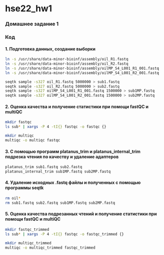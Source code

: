 # hse22_hw1

### Домашнее задание 1

### Код

#### 1. Подготовка данных, создание выборки
```bash
ln -s /usr/share/data-minor-bioinf/assembly/oil_R1.fastq
ln -s /usr/share/data-minor-bioinf/assembly/oil_R2.fastq
ln -s /usr/share/data-minor-bioinf/assembly/oilMP_S4_L001_R1_001.fastq
ln -s /usr/share/data-minor-bioinf/assembly/oilMP_S4_L001_R2_001.fastq

seqtk sample -s327 oil_R1.fastq 5000000 > sub1.fastq
seqtk sample -s327 oil_R2.fastq 5000000 > sub2.fastq
seqtk sample -s327 oilMP_S4_L001_R1_001.fastq 1500000 > sub1MP.fastq
seqtk sample -s327 oilMP_S4_L001_R2_001.fastq 1500000 > sub2MP.fastq
```
#### 2. Оценка качества и получение статистики при помощи fastQC и multiQC

```bash
mkdir fastqc
ls sub* | xargs -P 4 -tI{} fastqc -o fastqc {}

mkdir multiqc
multiqc -o multiqc fastqc
```
#### 3. С помощью программ platanus_trim и platanus_internal_trim подрезка чтения по качеству и удаление адаптеров

```bash
platanus_trim sub1.fastq sub2.fastq
platanus_internal_trim sub1MP.fastq sub2MP.fastq
```
#### 4. Удаление исходных .fastq файлы и полученных с помощью программы seqtk

```bash
rm oil*
rm sub1.fastq sub2.fastq sub1MP.fastq sub2MP.fastq
```
#### 5. Оценка качества подрезанных чтений и получение статистики при помощи fastQC и multiQC

```bash
mkdir fastqc_trimmed
ls sub* | xargs -P 4 -tI{} fastqc -o fastqc_trimmed {}

mkdir multiqc_trimmed
multiqc -o multiqc_trimmed fastqc_trimmed
```
